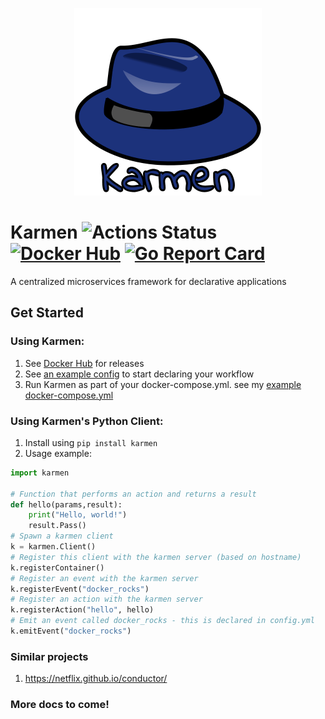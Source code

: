<p align="center"><img alt="kind" src="./karmen.png" width="300x" /></p>

# Karmen ![Actions Status](https://github.com/jrcichra/karmen/workflows/Karmen/badge.svg) [![Docker Hub](https://img.shields.io/badge/docker-hub-blue.svg)](https://hub.docker.com/r/jrcichra/) [![Go Report Card](https://goreportcard.com/badge/github.com/jrcichra/karmen)](https://goreportcard.com/report/github.com/jrcichra/karmen)

A centralized microservices framework for declarative applications

## Get Started
### Using Karmen:
1. See [Docker Hub](https://github.com/jrcichra/karmen/releases) for releases
2. See [an example config](./example_config.yml) to start declaring your workflow
3. Run Karmen as part of your docker-compose.yml. see my [ example docker-compose.yml](./example_docker-compose.yml)
### Using Karmen's Python Client:
1. Install using `pip install karmen`
2. Usage example:
```python
import karmen

# Function that performs an action and returns a result
def hello(params,result):
    print("Hello, world!")
    result.Pass()
# Spawn a karmen client
k = karmen.Client()
# Register this client with the karmen server (based on hostname)
k.registerContainer()
# Register an event with the karmen server
k.registerEvent("docker_rocks")
# Register an action with the karmen server
k.registerAction("hello", hello)
# Emit an event called docker_rocks - this is declared in config.yml
k.emitEvent("docker_rocks")
```

### Similar projects
1. https://netflix.github.io/conductor/

### More docs to come!
